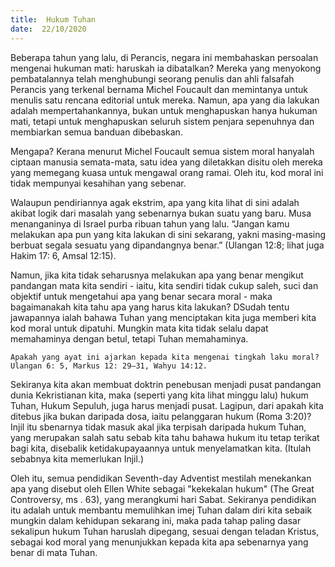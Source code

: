 ```yaml
---
title:  Hukum Tuhan
date:  22/10/2020
---
```


Beberapa tahun yang lalu, di Perancis, negara ini membahaskan persoalan mengenai hukuman mati: haruskah ia dibatalkan? Mereka yang menyokong pembatalannya telah menghubungi seorang penulis dan ahli falsafah Perancis yang terkenal bernama Michel Foucault dan memintanya untuk menulis satu rencana editorial untuk mereka. Namun, apa yang dia lakukan adalah mempertahankannya, bukan untuk menghapuskan hanya hukuman mati, tetapi untuk menghapuskan seluruh sistem penjara sepenuhnya dan membiarkan semua banduan dibebaskan.

Mengapa? Kerana menurut Michel Foucault semua sistem moral hanyalah ciptaan manusia semata-mata, satu idea yang diletakkan disitu oleh mereka yang memegang kuasa untuk mengawal orang ramai. Oleh itu, kod moral ini tidak mempunyai kesahihan yang sebenar.

Walaupun pendiriannya agak ekstrim, apa yang kita lihat di sini adalah akibat logik dari masalah yang sebenarnya bukan suatu yang baru. Musa menanganinya di Israel purba ribuan tahun yang lalu. “Jangan kamu melakukan apa pun yang kita lakukan di sini sekarang, yakni masing-masing berbuat segala sesuatu yang dipandangnya benar.” (Ulangan 12:8; lihat juga Hakim 17: 6, Amsal 12:15).

Namun, jika kita tidak seharusnya melakukan apa yang benar mengikut pandangan mata kita sendiri - iaitu, kita sendiri tidak cukup saleh, suci dan objektif untuk mengetahui apa yang benar secara moral - maka bagaimanakah kita tahu apa yang harus kita lakukan? DSudah tentu jawapannya ialah bahawa Tuhan yang menciptakan kita juga memberi kita kod moral untuk dipatuhi. Mungkin mata kita tidak selalu dapat memahaminya dengan betul, tetapi Tuhan memahaminya.

`Apakah yang ayat ini ajarkan kepada kita mengenai tingkah laku moral? Ulangan 6: 5, Markus 12: 29–31, Wahyu 14:12.`

Sekiranya kita akan membuat doktrin penebusan menjadi pusat pandangan dunia Kekristianan kita, maka (seperti yang kita lihat minggu lalu) hukum Tuhan, Hukum Sepuluh, juga harus menjadi pusat. Lagipun, dari apakah kita ditebus jika bukan daripada dosa, iaitu pelanggaran hukum (Roma 3:20)? Injil itu sbenarnya tidak masuk akal jika terpisah daripada hukum Tuhan, yang merupakan salah satu sebab kita tahu bahawa hukum itu tetap terikat bagi kita, disebalik ketidakupayaannya untuk menyelamatkan kita. (Itulah sebabnya kita memerlukan Injil.)

Oleh itu, semua pendidikan Seventh-day Adventist mestilah menekankan apa yang disebut oleh Ellen White sebagai "kekekalan hukum" (The Great Controversy, ms . 63), yang merangkumi hari Sabat. Sekiranya pendidikan itu adalah untuk membantu memulihkan imej Tuhan dalam diri kita sebaik mungkin dalam kehidupan sekarang ini, maka pada tahap paling dasar sekalipun hukum Tuhan haruslah dipegang, sesuai dengan teladan Kristus, sebagai kod moral yang menunjukkan kepada kita apa sebenarnya yang benar di mata Tuhan.